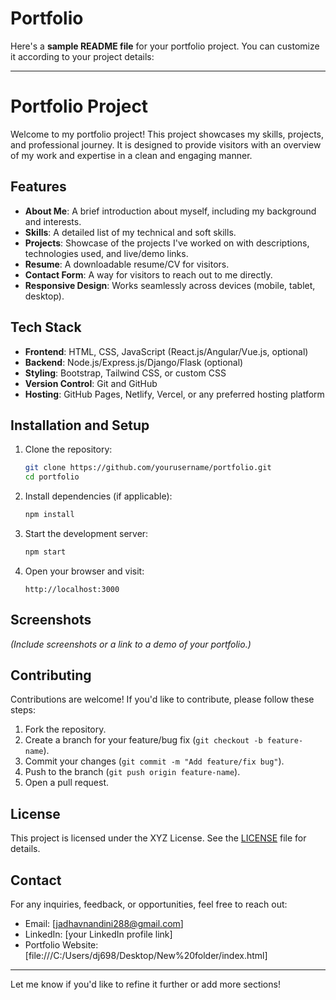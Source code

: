# Portfolio
Here's a **sample README file** for your portfolio project. You can customize it according to your project details:

---

# Portfolio Project

Welcome to my portfolio project! This project showcases my skills, projects, and professional journey. It is designed to provide visitors with an overview of my work and expertise in a clean and engaging manner.

## Features

- **About Me**: A brief introduction about myself, including my background and interests.
- **Skills**: A detailed list of my technical and soft skills.
- **Projects**: Showcase of the projects I've worked on with descriptions, technologies used, and live/demo links.
- **Resume**: A downloadable resume/CV for visitors.
- **Contact Form**: A way for visitors to reach out to me directly.
- **Responsive Design**: Works seamlessly across devices (mobile, tablet, desktop).

## Tech Stack

- **Frontend**: HTML, CSS, JavaScript (React.js/Angular/Vue.js, optional)
- **Backend**: Node.js/Express.js/Django/Flask (optional)
- **Styling**: Bootstrap, Tailwind CSS, or custom CSS
- **Version Control**: Git and GitHub
- **Hosting**: GitHub Pages, Netlify, Vercel, or any preferred hosting platform

## Installation and Setup

1. Clone the repository:
   ```bash
   git clone https://github.com/yourusername/portfolio.git
   cd portfolio
   ```

2. Install dependencies (if applicable):
   ```bash
   npm install
   ```

3. Start the development server:
   ```bash
   npm start
   ```

4. Open your browser and visit:
   ```
   http://localhost:3000
   ```

## Screenshots

*(Include screenshots or a link to a demo of your portfolio.)*

## Contributing

Contributions are welcome! If you'd like to contribute, please follow these steps:

1. Fork the repository.
2. Create a branch for your feature/bug fix (`git checkout -b feature-name`).
3. Commit your changes (`git commit -m "Add feature/fix bug"`).
4. Push to the branch (`git push origin feature-name`).
5. Open a pull request.

## License

This project is licensed under the XYZ License. See the [LICENSE](./LICENSE) file for details.

## Contact

For any inquiries, feedback, or opportunities, feel free to reach out:

- Email: [jadhavnandini288@gmail.com]
- LinkedIn: [your LinkedIn profile link]
- Portfolio Website: [file:///C:/Users/dj698/Desktop/New%20folder/index.html]

---

Let me know if you'd like to refine it further or add more sections!
